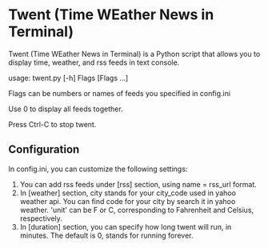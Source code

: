 # Twent (Time WEather News in Terminal)
Twent (Time WEather News in Terminal) is a Python script that allows you to display time, weather, and rss feeds in text console.

usage: twent.py [-h] Flags [Flags ...]

Flags can be numbers or names of feeds you specified in config.ini

Use 0 to display all feeds together.

Press Ctrl-C to stop twent.

## Configuration
In config.ini, you can customize the following settings:

1. You can add rss feeds under [rss] section, using name = rss_url format.
2. In [weather] section, city stands for your city_code used in yahoo weather api. You can find code for your city by search it in yahoo weather. 'unit' can be F or C, corresponding to Fahrenheit and Celsius, respectively. 
3. In [duration] section, you can specify how long twent will run, in minutes. The default is 0, stands for running forever.
